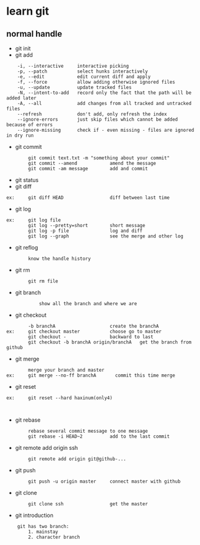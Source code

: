 <!--
 * @Description  : 
 * @Version      : 
 * @Author       : yan_wen
 * @Date         : 2020-03-18 14:04:31
 * @LastEdiors   : yan_wen
 * @LastEditTime : 2020-04-21 21:46:57
 -->
# learn git
## normal handle
- git init
- git add
```
    -i, --interactive     interactive picking
    -p, --patch           select hunks interactively
    -e, --edit            edit current diff and apply
    -f, --force           allow adding otherwise ignored files
    -u, --update          update tracked files
    -N, --intent-to-add   record only the fact that the path will be added later
    -A, --all             add changes from all tracked and untracked files
    --refresh             don't add, only refresh the index
    --ignore-errors       just skip files which cannot be added because of errors
    --ignore-missing      check if - even missing - files are ignored in dry run
```
- git commit
```
        git commit text.txt -m "something about your commit"
        git commit --amend            amend the message
        git commit -am message        add and commit
```
- git status
- git diff
```
ex:     git diff HEAD                 diff between last time
```
- git log
```
ex:     git log file
        git log --pretty=short        short message
        git log -p file               log and diff
        git log --graph               see the merge and other log

```
- git reflog
```
        know the handle history
```
- git rm
```
        git rm file
```
- git branch
```
            show all the branch and where we are
```
- git checkout
```
        -b branchA                    create the branchA
ex:     git checkout master           choose go to master
        git checkout -                backward to last
        git checkout -b branchA origin/branchA   get the branch from github
```
- git merge
```
        merge your branch and master
ex:     git merge --no-ff branchA       commit this time merge

```
- git reset
```
ex:     git reset --hard haxinum(only4)

        
```
- git rebase
```
        rebase several commit message to one message
        git rebase -i HEAD~2          add to the last commit
```
- git remote add origin ssh
```
        git remote add origin git@github-...
```
- git push
```
        git push -u origin master     connect master with github
```
- git clone
```
        git clone ssh                 get the master
```
- git introduction
```
	git has two branch:
		1. mainstay
		2. character branch
```

